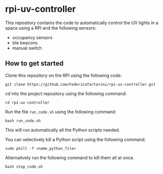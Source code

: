 # rpi-uv-controller

This repository contains the code to automatically control the UV lights in a space using a RPI and the following sensors:

* occupancy sensors
* ble beacons
* manual switch

## How to get started

Clone this repository on the RPI using the following code:
```
git clone https://github.com/FedericoTartarini/rpi-uv-controller.git
```

cd into the project repository using the following command:
```
cd rpi-uv-controller
```
 
Run the file `run_code.sh` using the following command:
```
bash run_code.sh
```

This will run automatically all the Python scripts needed.

You can selectively kill a Python script using the following command:
```
sudo pkill -f <name_python_file>
```

Alternatively run the following command to kill them all at once.
```
bash stop_code.sh
```